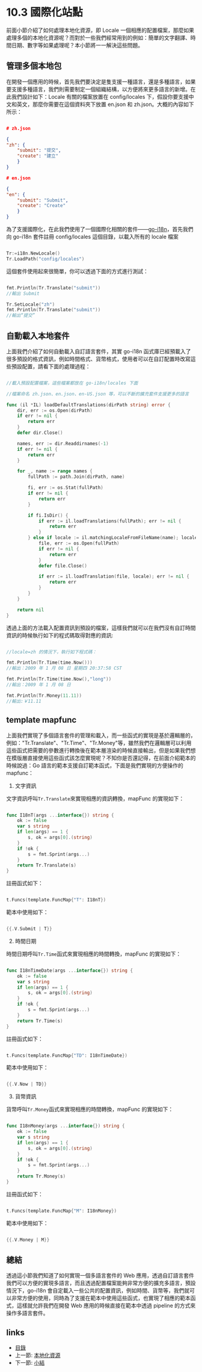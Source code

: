 <!-- {% raw %} -->
# 10.3 國際化站點
前面小節介紹了如何處理本地化資源，即 Locale 一個相應的配置檔案，那麼如果處理多個的本地化資源呢？而對於一些我們經常用到的例如：簡單的文字翻譯、時間日期、數字等如果處理呢？本小節將一一解決這些問題。
## 管理多個本地包
在開發一個應用的時候，首先我們要決定是隻支援一種語言，還是多種語言，如果要支援多種語言，我們則需要制定一個組織結構，以方便將來更多語言的新增。在此我們設計如下：Locale 有關的檔案放置在 config/locales 下，假設你要支援中文和英文，那麼你需要在這個資料夾下放置 en.json 和 zh.json。大概的內容如下所示：
```json

# zh.json

{
"zh": {
	"submit": "提交",
	"create": "建立"
	}
}

# en.json

{
"en": {
	"submit": "Submit",
	"create": "Create"
	}
}
```

為了支援國際化，在此我們使用了一個國際化相關的套件——[go-i18n](https://github.com/astaxie/go-i18n)，首先我們向 go-i18n 套件註冊 config/locales 這個目錄，以載入所有的 locale 檔案

```Go

Tr:=i18n.NewLocale()
Tr.LoadPath("config/locales")
```

這個套件使用起來很簡單，你可以透過下面的方式進行測試：

```Go

fmt.Println(Tr.Translate("submit"))
//輸出 Submit

Tr.SetLocale("zh")
fmt.Println(Tr.Translate("submit"))
//輸出“提交”
```
## 自動載入本地套件

上面我們介紹了如何自動載入自訂語言套件，其實 go-i18n 函式庫已經預載入了很多預設的格式資訊，例如時間格式、貨幣格式，使用者可以在自訂配置時改寫這些預設配置，請看下面的處理過程：

```Go

//載入預設配置檔案，這些檔案都放在 go-i18n/locales 下面

//檔案命名 zh.json、en.json、en-US.json 等，可以不斷的擴充套件支援更多的語言

func (il *IL) loadDefaultTranslations(dirPath string) error {
	dir, err := os.Open(dirPath)
	if err != nil {
		return err
	}
	defer dir.Close()

	names, err := dir.Readdirnames(-1)
	if err != nil {
		return err
	}

	for _, name := range names {
		fullPath := path.Join(dirPath, name)

		fi, err := os.Stat(fullPath)
		if err != nil {
			return err
		}

		if fi.IsDir() {
			if err := il.loadTranslations(fullPath); err != nil {
				return err
			}
		} else if locale := il.matchingLocaleFromFileName(name); locale != "" {
			file, err := os.Open(fullPath)
			if err != nil {
				return err
			}
			defer file.Close()

			if err := il.loadTranslation(file, locale); err != nil {
				return err
			}
		}
	}

	return nil
}
```

透過上面的方法載入配置資訊到預設的檔案，這樣我們就可以在我們沒有自訂時間資訊的時候執行如下的程式碼取得對應的資訊:

```Go

//locale=zh 的情況下，執行如下程式碼：

fmt.Println(Tr.Time(time.Now()))
//輸出：2009 年 1 月 08 日 星期四 20:37:58 CST

fmt.Println(Tr.Time(time.Now(),"long"))
//輸出：2009 年 1 月 08 日

fmt.Println(Tr.Money(11.11))
//輸出:￥11.11
```
## template mapfunc
上面我們實現了多個語言套件的管理和載入，而一些函式的實現是基於邏輯層的，例如："Tr.Translate"、"Tr.Time"、"Tr.Money"等，雖然我們在邏輯層可以利用這些函式把需要的參數進行轉換後在範本層渲染的時候直接輸出，但是如果我們想在模版層直接使用這些函式該怎麼實現呢？不知你是否還記得，在前面介紹範本的時候說過：Go 語言的範本支援自訂範本函式，下面是我們實現的方便操作的 mapfunc：

1. 文字資訊

文字資訊呼叫`Tr.Translate`來實現相應的資訊轉換，mapFunc 的實現如下：

```Go

func I18nT(args ...interface{}) string {
	ok := false
	var s string
	if len(args) == 1 {
		s, ok = args[0].(string)
	}
	if !ok {
		s = fmt.Sprint(args...)
	}
	return Tr.Translate(s)
}
```

註冊函式如下：

```Go

t.Funcs(template.FuncMap{"T": I18nT})
```
範本中使用如下：

```Go

{{.V.Submit | T}}
```

2. 時間日期

時間日期呼叫`Tr.Time`函式來實現相應的時間轉換，mapFunc 的實現如下：

```Go

func I18nTimeDate(args ...interface{}) string {
	ok := false
	var s string
	if len(args) == 1 {
		s, ok = args[0].(string)
	}
	if !ok {
		s = fmt.Sprint(args...)
	}
	return Tr.Time(s)
}
```
註冊函式如下：

```Go

t.Funcs(template.FuncMap{"TD": I18nTimeDate})
```
範本中使用如下：

```Go

{{.V.Now | TD}}
```
3. 貨幣資訊

貨幣呼叫`Tr.Money`函式來實現相應的時間轉換，mapFunc 的實現如下：

```Go

func I18nMoney(args ...interface{}) string {
	ok := false
	var s string
	if len(args) == 1 {
		s, ok = args[0].(string)
	}
	if !ok {
		s = fmt.Sprint(args...)
	}
	return Tr.Money(s)
}
```
註冊函式如下：

```Go

t.Funcs(template.FuncMap{"M": I18nMoney})
```
範本中使用如下：

```Go

{{.V.Money | M}}
```
## 總結
透過這小節我們知道了如何實現一個多語言套件的 Web 應用，透過自訂語言套件我們可以方便的實現多語言，而且透過配置檔案能夠非常方便的擴充多語言，預設情況下，go-i18n 會自定載入一些公共的配置資訊，例如時間、貨幣等，我們就可以非常方便的使用，同時為了支援在範本中使用這些函式，也實現了相應的範本函式，這樣就允許我們在開發 Web 應用的時候直接在範本中透過 pipeline 的方式來操作多語言套件。

## links
  * [目錄](<preface.md>)
  * 上一節: [本地化資源](<10.2.md>)
  * 下一節: [小結](<10.4.md>)
<!-- {% endraw %} -->
